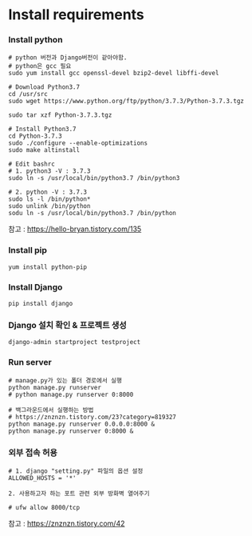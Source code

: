# Install requirements
### Install python
```
# python 버전과 Django버전이 같아야함.  
# python은 gcc 필요  
sudo yum install gcc openssl-devel bzip2-devel libffi-devel  
  
# Download Python3.7  
cd /usr/src  
sudo wget https://www.python.org/ftp/python/3.7.3/Python-3.7.3.tgz  
  
sudo tar xzf Python-3.7.3.tgz  
  
# Install Python3.7 
cd Python-3.7.3  
sudo ./configure --enable-optimizations  
sudo make altinstall  
  
# Edit bashrc  
# 1. python3 -V : 3.7.3  
sudo ln -s /usr/local/bin/python3.7 /bin/python3  

# 2. python -V : 3.7.3  
sudo ls -l /bin/python*  
sudo unlink /bin/python  
sodu ln -s /usr/local/bin/python3.7 /bin/python  
```
참고 : https://hello-bryan.tistory.com/135
  
  
### Install pip
```
yum install python-pip
```
  
### Install Django 
```
pip install django  
```
  
### Django 설치 확인 & 프로젝트 생성
```
django-admin startproject testproject
```
  
### Run server
```
# manage.py가 있는 폴더 경로에서 실행 
python manage.py runserver
# python manage.py runserver 0:8000  
  
# 백그라운드에서 실행하는 방법  
# https://znznzn.tistory.com/23?category=819327  
python manage.py runserver 0.0.0.0:8000 &  
python manage.py runserver 0:8000 &  
```
  
### 외부 접속 허용
```
# 1. django "setting.py" 파일의 옵션 설정  
ALLOWED_HOSTS = '*'  
  
2. 사용하고자 하는 포트 관련 외부 방화벽 열어주기

# ufw allow 8000/tcp
```

참고 : https://znznzn.tistory.com/42

